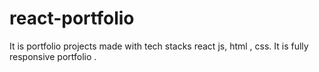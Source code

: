 # react-portfolio
It is portfolio projects made with tech stacks react js, html , css. It is fully responsive portfolio .
